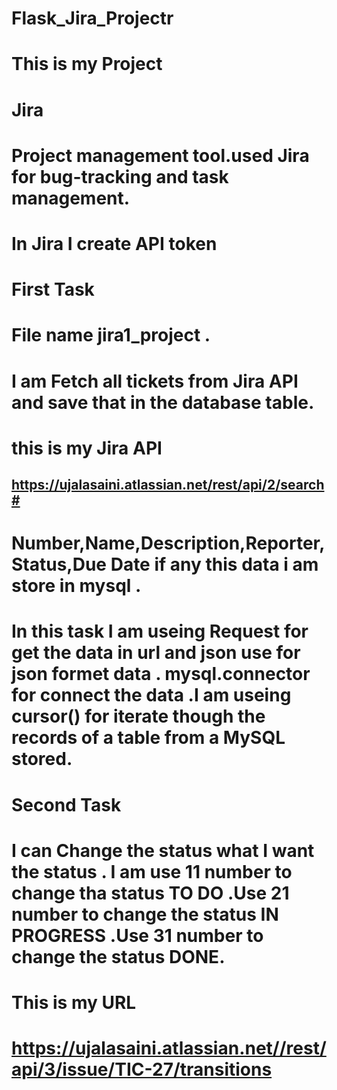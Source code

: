 # Flask_Jira_Projectr
# This is my Project
#  Jira
#  Project management tool.used Jira for bug-tracking and task management.
# In Jira I create API token

# First Task 
# File name jira1_project .

# I am Fetch all tickets from Jira API and save that in the database table.
# this is my Jira API 
## https://ujalasaini.atlassian.net/rest/api/2/search# 
# Number,Name,Description,Reporter,Status,Due Date if any this data i am store in mysql .
# In this task I am useing Request for get the data in url and json use for json formet data . mysql.connector for connect the data .I am useing cursor() for  iterate though the records of a table from a MySQL stored.

# Second Task
# I can  Change the status what I want the status . I am use 11 number to change tha status TO DO .Use 21 number to change the status IN PROGRESS .Use 31 number to change the status DONE.
# This is my URL
# https://ujalasaini.atlassian.net//rest/api/3/issue/TIC-27/transitions

